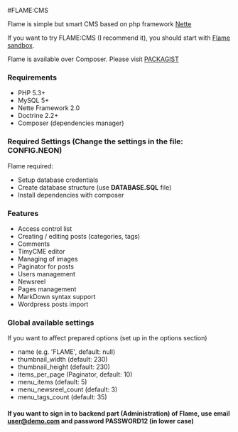#FLAME:CMS

Flame is simple but smart CMS based on php framework [Nette](http://nette.org/)

If you want to try FLAME:CMS (I recommend it), you should start with [Flame sandbox](https://github.com/jsifalda/flame-sandbox).

Flame is available over Composer. Please visit [PACKAGIST](http://packagist.org/packages/jsifalda/flame)

### Requirements
* PHP 5.3+
* MySQL 5+
* Nette Framework 2.0
* Doctrine 2.2+
* Composer (dependencies manager)

### Required Settings (Change the settings in the file: **CONFIG.NEON**)
Flame required:
* Setup database credentials
* Create database structure (use **DATABASE.SQL** file)
* Install dependencies with composer

### Features
* Access control list
* Creating / editing posts (categories, tags)
* Comments
* TimyCME editor
* Managing of images
* Paginator for posts
* Users management
* Newsreel
* Pages management
* MarkDown syntax support
* Wordpress posts import

### Global available settings
If you want to affect prepared options (set up in the options section)
* name (e.g. 'FLAME', default: null)
* thumbnail_width (default: 230)
* thumbnail_height (default: 230)
* items_per_page (Paginator, default: 10)
* menu_items (default: 5)
* menu_newsreel_count (default: 3)
* menu_tags_count (default: 35)

#### If you want to sign in to backend part (Administration) of Flame, use email **user@demo.com** and password **PASSWORD12** (in lower case)



